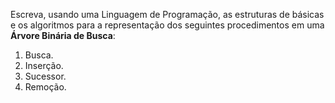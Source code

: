Escreva, usando uma Linguagem de Programação, as estruturas de básicas e os algoritmos para a
representação dos seguintes procedimentos em uma **Árvore Binária de Busca**:
1. Busca. 
2. Inserção.
3. Sucessor. 
4. Remoção.